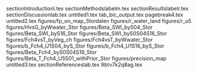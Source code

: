 sectionIntroductionl.tex
sectionMethodslabelm.tex
sectionResultslabelr.tex
sectionDiscussionlab.tex
untitled1.tex
tab_bic_output.tex
pagebreak4.tex
untitled2.tex
figures/fp_on_map_Stordalen
figures/r_water_land
figures/r_u5
figures/HvsG_byWwater_Stor
figures/Beta_SWI_byS04_Stor
figures/Beta_SWI_byS16_Stor
figures/Beta_SWI_byS0S04S16_Stor
figures/Fch4vsT_byVeg_ch
figures/Fch4vsT_byWwater_Stor
figures/b_Fch4_U1S04_byS_Stor
figures/b_Fch4_U1S16_byS_Stor
figures/Beta_Fch4_byS0S04S16_Stor
figures/Beta_T_Fch4_U5S01_withPrior_Stor
figures/precision_map
untitled3.tex
sectionReferenceslab.tex
9btv7k2q8ag.tex